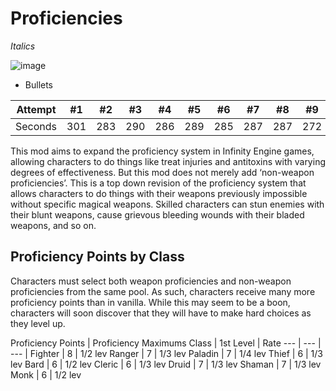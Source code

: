 # Proficiencies

*Italics*

![image](https://path.png)

* Bullets 

Attempt | #1 | #2 | #3 | #4 | #5 | #6 | #7 | #8 | #9 | #10 | #11
--- | --- | --- | --- |--- |--- |--- |--- |--- |--- |--- |---
Seconds | 301 | 283 | 290 | 286 | 289 | 285 | 287 | 287 | 272 | 276 | 269


This mod aims to expand the proficiency system in Infinity Engine games, allowing characters to do things like treat injuries and antitoxins with varying degrees of effectiveness.  But this mod does not merely add ‘non-weapon proficiencies’.  This is a top down revision of the proficiency system that allows characters to do things with their weapons previously impossible without specific magical weapons.  Skilled characters can stun enemies with their blunt weapons, cause grievous bleeding wounds with their bladed weapons, and so on. 

## **Proficiency Points by Class**
Characters must select both weapon proficiencies and non-weapon proficiencies from the same pool.  As such, characters receive many more proficiency points than in vanilla.  While this may seem to be a boon, characters will soon discover that they will have to make hard choices as they level up.

Proficiency Points | Proficiency Maximums 
Class | 1st Level | Rate 
--- | --- | --- | 
Fighter | 8 | 1/2 lev
Ranger | 7 | 1/3 lev 
Paladin | 7 | 1/4 lev 
Thief | 6 | 1/3 lev 
Bard | 6 | 1/2 lev 
Cleric | 6 | 1/3 lev 
Druid | 7 | 1/3 lev 
Shaman | 7 | 1/3 lev 
Monk | 6 | 1/2 lev 

